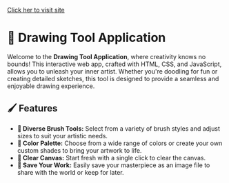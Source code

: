 [Click her to visit site](https://sketchsphere.netlify.app/)

# 🎨 Drawing Tool Application

Welcome to the **Drawing Tool Application**, where creativity knows no bounds! This interactive web app, crafted with HTML, CSS, and JavaScript, allows you to unleash your inner artist. Whether you're doodling for fun or creating detailed sketches, this tool is designed to provide a seamless and enjoyable drawing experience.

## 🖌️ Features

- **🎨 Diverse Brush Tools:** Select from a variety of brush styles and adjust sizes to suit your artistic needs.
- **🌈 Color Palette:** Choose from a wide range of colors or create your own custom shades to bring your artwork to life.
- **🧹 Clear Canvas:** Start fresh with a single click to clear the canvas.
- **💾 Save Your Work:** Easily save your masterpiece as an image file to share with the world or keep for later.
